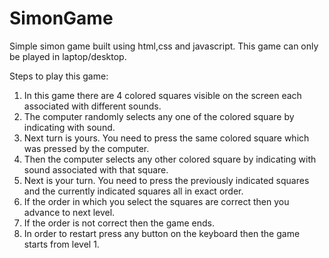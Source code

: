 # SimonGame
Simple simon game built using html,css and javascript. 
This game can only be played in laptop/desktop.

Steps to play this game:
1. In this game there are 4 colored squares visible on the screen each associated with different sounds.
2. The computer randomly selects any one of the colored square by indicating with sound.
3. Next turn is yours.  You need to press the same colored square which was pressed by the computer.
4. Then the computer selects any other colored square by indicating with sound associated with that square.
5. Next is your turn. You need to press the previously indicated squares and the currently indicated squares all in exact order.
6. If the order in which you select the squares are correct then you advance to next level.
7. If the order is not correct then the game ends.
8. In order to restart press any button on the keyboard then the game starts from level 1.
